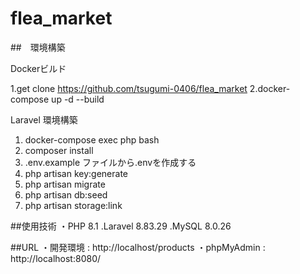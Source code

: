 # flea_market

##　環境構築

Dockerビルド

1.get clone https://github.com/tsugumi-0406/flea_market
2.docker-compose up -d --build

Laravel 環境構築

1. docker-compose exec php bash
2. composer install
3. .env.example ファイルから.envを作成する
4. php artisan key:generate
5. php artisan migrate
6. php artisan db:seed
7. php artisan storage:link

##使用技術
・PHP 8.1
.Laravel 8.83.29
.MySQL 8.0.26

##URL
・開発環境 : http://localhost/products
・phpMyAdmin : http://localhost:8080/
